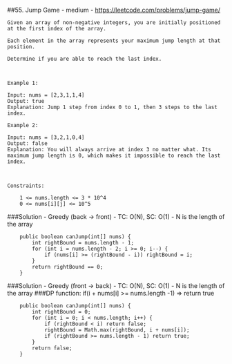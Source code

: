 ##55. Jump Game - medium - https://leetcode.com/problems/jump-game/
```
Given an array of non-negative integers, you are initially positioned at the first index of the array.

Each element in the array represents your maximum jump length at that position.

Determine if you are able to reach the last index.

 

Example 1:

Input: nums = [2,3,1,1,4]
Output: true
Explanation: Jump 1 step from index 0 to 1, then 3 steps to the last index.

Example 2:

Input: nums = [3,2,1,0,4]
Output: false
Explanation: You will always arrive at index 3 no matter what. Its maximum jump length is 0, which makes it impossible to reach the last index.

 

Constraints:

    1 <= nums.length <= 3 * 10^4
    0 <= nums[i][j] <= 10^5
```
###Solution - Greedy (back -> front) - TC: O(N), SC: O(1) - N is the length of the array
```
    public boolean canJump(int[] nums) {
        int rightBound = nums.length - 1;
        for (int i = nums.length - 2; i >= 0; i--) {
            if (nums[i] >= (rightBound - i)) rightBound = i;
        }
        return rightBound == 0;
    }
```
###Solution - Greedy (front -> back) - TC: O(N), SC: O(1) - N is the length of the array
###DP function: if(i + nums[i] >= nums.length -1) => return true
```
    public boolean canJump(int[] nums) {
        int rightBound = 0;
        for (int i = 0; i < nums.length; i++) {
            if (rightBound < i) return false;
            rightBound = Math.max(rightBound, i + nums[i]);
            if (rightBound >= nums.length - 1) return true;
        }
        return false;
    }
```